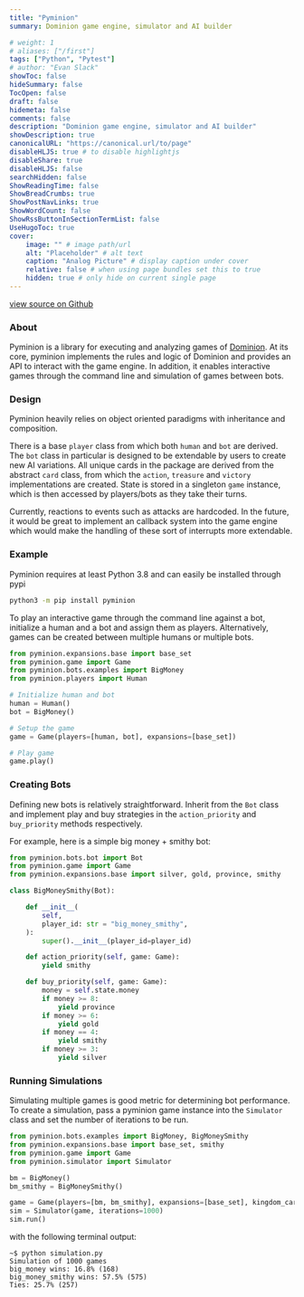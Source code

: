 ```yaml
---
title: "Pyminion"
summary: Dominion game engine, simulator and AI builder

# weight: 1
# aliases: ["/first"]
tags: ["Python", "Pytest"]
# author: "Evan Slack"
showToc: false
hideSummary: false
TocOpen: false
draft: false
hidemeta: false
comments: false
description: "Dominion game engine, simulator and AI builder"
showDescription: true
canonicalURL: "https://canonical.url/to/page"
disableHLJS: true # to disable highlightjs
disableShare: true
disableHLJS: false
searchHidden: false
ShowReadingTime: false
ShowBreadCrumbs: true
ShowPostNavLinks: true
ShowWordCount: false
ShowRssButtonInSectionTermList: false
UseHugoToc: true
cover:
    image: "" # image path/url
    alt: "Placeholder" # alt text
    caption: "Analog Picture" # display caption under cover
    relative: false # when using page bundles set this to true
    hidden: true # only hide on current single page
---
```

[view source on Github](https://github.com/evanofslack/pyminion)

### About

Pyminion is a library for executing and analyzing games of [Dominion](https://www.riograndegames.com/games/dominion/). At its core, pyminion implements the rules and logic of Dominion and provides an API to interact with the game engine. In addition, it enables interactive games through the command line and simulation of games between bots.

### Design

Pyminion heavily relies on object oriented paradigms with inheritance and composition. 

There is a base `player` class from which both `human` and `bot` are derived. The `bot` class in particular is designed to be extendable by users to create new AI variations. All unique cards in the package are derived from the abstract `card` class, from which the `action`, `treasure` and `victory` implementations are created. State is stored in a singleton `game` instance, which is then accessed by players/bots as they take their turns. 

Currently, reactions to events such as attacks are hardcoded. In the future, it would be great to implement an callback system into the game engine which would make the handling of these sort of interrupts more extendable. 




### Example

Pyminion requires at least Python 3.8 and can easily be installed through pypi

```bash
python3 -m pip install pyminion
```

To play an interactive game through the command line against a bot, initialize a human and a bot and assign them as players. Alternatively, games can be created between multiple humans or multiple bots. 

```python
from pyminion.expansions.base import base_set 
from pyminion.game import Game
from pyminion.bots.examples import BigMoney
from pyminion.players import Human

# Initialize human and bot
human = Human()
bot = BigMoney()

# Setup the game
game = Game(players=[human, bot], expansions=[base_set])

# Play game
game.play()

```
### Creating Bots

Defining new bots is relatively straightforward. Inherit from the `Bot` class and implement play and buy strategies in the `action_priority` and `buy_priority` methods respectively.

For example, here is a simple big money + smithy bot:

```python
from pyminion.bots.bot import Bot
from pyminion.game import Game
from pyminion.expansions.base import silver, gold, province, smithy

class BigMoneySmithy(Bot):

    def __init__(
        self,
        player_id: str = "big_money_smithy",
    ):
        super().__init__(player_id=player_id)

    def action_priority(self, game: Game):
        yield smithy

    def buy_priority(self, game: Game):
        money = self.state.money
        if money >= 8:
            yield province
        if money >= 6:
            yield gold
        if money == 4:
            yield smithy
        if money >= 3:
            yield silver
```

### Running Simulations

Simulating multiple games is good metric for determining bot performance. To create a simulation, pass a pyminion game instance into the `Simulator` class and set the number of iterations to be run. 

```python
from pyminion.bots.examples import BigMoney, BigMoneySmithy
from pyminion.expansions.base import base_set, smithy
from pyminion.game import Game
from pyminion.simulator import Simulator

bm = BigMoney()
bm_smithy = BigMoneySmithy()

game = Game(players=[bm, bm_smithy], expansions=[base_set], kingdom_cards=[smithy])
sim = Simulator(game, iterations=1000)
sim.run()
```

with the following terminal output: 
```console
~$ python simulation.py
Simulation of 1000 games
big_money wins: 16.8% (168)
big_money_smithy wins: 57.5% (575)
Ties: 25.7% (257)
```
